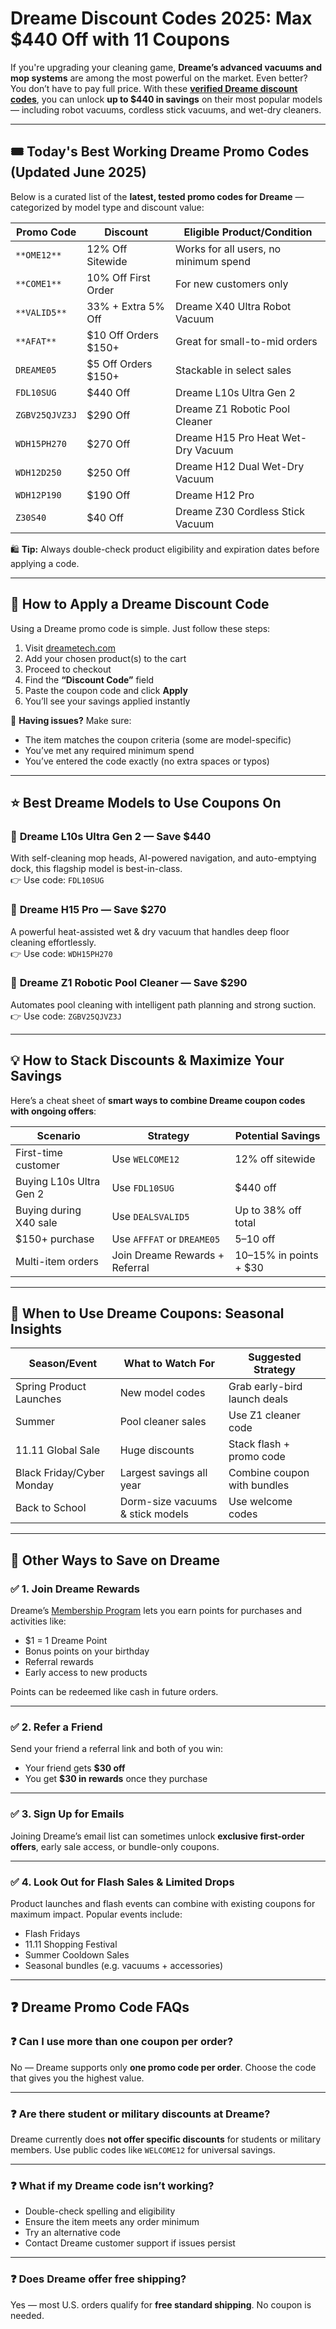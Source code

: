 # Dreame Discount Codes 2025: Max $440 Off with 11 Coupons

If you're upgrading your cleaning game, **Dreame’s advanced vacuums and mop systems** are among the most powerful on the market. Even better? You don’t have to pay full price. With these [**verified Dreame discount codes**](https://www.dealsvalid.com/brands/dreame-us), you can unlock **up to $440 in savings** on their most popular models — including robot vacuums, cordless stick vacuums, and wet-dry cleaners.

---

## 🎟️ Today's Best Working Dreame Promo Codes (Updated June 2025)

Below is a curated list of the **latest, tested promo codes for Dreame** — categorized by model type and discount value:

| **Promo Code**   | **Discount**              | **Eligible Product/Condition**          |
|------------------|---------------------------|------------------------------------------|
| `**OME12**`      | 12% Off Sitewide          | Works for all users, no minimum spend    |
| `**COME1**`      | 10% Off First Order       | For new customers only                   |
| `**VALID5**`    | 33% + Extra 5% Off        | Dreame X40 Ultra Robot Vacuum            |
| `**AFAT**`         | $10 Off Orders $150+      | Great for small-to-mid orders            |
| `DREAME05`       | $5 Off Orders $150+       | Stackable in select sales                |
| `FDL10SUG`       | $440 Off                  | Dreame L10s Ultra Gen 2                  |
| `ZGBV25QJVZ3J`   | $290 Off                  | Dreame Z1 Robotic Pool Cleaner           |
| `WDH15PH270`     | $270 Off                  | Dreame H15 Pro Heat Wet-Dry Vacuum       |
| `WDH12D250`      | $250 Off                  | Dreame H12 Dual Wet-Dry Vacuum           |
| `WDH12P190`      | $190 Off                  | Dreame H12 Pro                           |
| `Z30S40`         | $40 Off                   | Dreame Z30 Cordless Stick Vacuum         |

🛍️ **Tip:** Always double-check product eligibility and expiration dates before applying a code.

---

## 🛒 How to Apply a Dreame Discount Code  
Using a Dreame promo code is simple. Just follow these steps:

1. Visit [dreametech.com](https://www.dreametech.com)  
2. Add your chosen product(s) to the cart  
3. Proceed to checkout  
4. Find the **“Discount Code”** field  
5. Paste the coupon code and click **Apply**  
6. You’ll see your savings applied instantly

🔄 **Having issues?** Make sure:
- The item matches the coupon criteria (some are model-specific)
- You’ve met any required minimum spend
- You’ve entered the code exactly (no extra spaces or typos)

---

## ⭐ Best Dreame Models to Use Coupons On

### 🔹 **Dreame L10s Ultra Gen 2** — Save $440  
With self-cleaning mop heads, AI-powered navigation, and auto-emptying dock, this flagship model is best-in-class.  
👉 Use code: `FDL10SUG`

### 🔹 **Dreame H15 Pro** — Save $270  
A powerful heat-assisted wet & dry vacuum that handles deep floor cleaning effortlessly.  
👉 Use code: `WDH15PH270`

### 🔹 **Dreame Z1 Robotic Pool Cleaner** — Save $290  
Automates pool cleaning with intelligent path planning and strong suction.  
👉 Use code: `ZGBV25QJVZ3J`

---

## 💡 How to Stack Discounts & Maximize Your Savings

Here’s a cheat sheet of **smart ways to combine Dreame coupon codes with ongoing offers**:

| Scenario               | Strategy                           | Potential Savings     |
|------------------------|------------------------------------|------------------------|
| First-time customer    | Use `WELCOME12`                    | 12% off sitewide       |
| Buying L10s Ultra Gen 2| Use `FDL10SUG`                     | $440 off               |
| Buying during X40 sale | Use `DEALSVALID5`                  | Up to 38% off total    |
| $150+ purchase         | Use `AFFFAT` or `DREAME05`         | $5–$10 off             |
| Multi-item orders      | Join Dreame Rewards + Referral     | 10–15% in points + $30 |

---

## 📅 When to Use Dreame Coupons: Seasonal Insights

| Season/Event           | What to Watch For                    | Suggested Strategy           |
|------------------------|--------------------------------------|------------------------------|
| Spring Product Launches| New model codes                      | Grab early-bird launch deals |
| Summer                 | Pool cleaner sales                   | Use Z1 cleaner code          |
| 11.11 Global Sale      | Huge discounts                       | Stack flash + promo code     |
| Black Friday/Cyber Monday | Largest savings all year          | Combine coupon with bundles  |
| Back to School         | Dorm-size vacuums & stick models     | Use welcome codes            |

---

## 💸 Other Ways to Save on Dreame

### ✅ 1. **Join Dreame Rewards**  
Dreame’s [Membership Program](https://www.dreametech.com/pages/dreame-membership) lets you earn points for purchases and activities like:

- $1 = 1 Dreame Point  
- Bonus points on your birthday  
- Referral rewards  
- Early access to new products

Points can be redeemed like cash in future orders.

---

### ✅ 2. **Refer a Friend**  
Send your friend a referral link and both of you win:

- Your friend gets **$30 off**  
- You get **$30 in rewards** once they purchase

---

### ✅ 3. **Sign Up for Emails**  
Joining Dreame’s email list can sometimes unlock **exclusive first-order offers**, early sale access, or bundle-only coupons.

---

### ✅ 4. **Look Out for Flash Sales & Limited Drops**  
Product launches and flash events can combine with existing coupons for maximum impact. Popular events include:

- Flash Fridays  
- 11.11 Shopping Festival  
- Summer Cooldown Sales  
- Seasonal bundles (e.g. vacuums + accessories)

---

## ❓ Dreame Promo Code FAQs

### ❓ Can I use more than one coupon per order?  
No — Dreame supports only **one promo code per order**. Choose the code that gives you the highest value.

---

### ❓ Are there student or military discounts at Dreame?  
Dreame currently does **not offer specific discounts** for students or military members. Use public codes like `WELCOME12` for universal savings.

---

### ❓ What if my Dreame code isn’t working?  
- Double-check spelling and eligibility  
- Ensure the item meets any order minimum  
- Try an alternative code  
- Contact Dreame customer support if issues persist

---

### ❓ Does Dreame offer free shipping?  
Yes — most U.S. orders qualify for **free standard shipping**. No coupon is needed.

